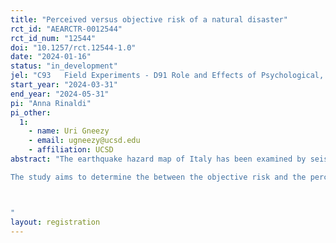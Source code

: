 ```yaml
---
title: "Perceived versus objective risk of a natural disaster"
rct_id: "AEARCTR-0012544"
rct_id_num: "12544"
doi: "10.1257/rct.12544-1.0"
date: "2024-01-16"
status: "in_development"
jel: "C93	Field Experiments - D91	Role and Effects of Psychological, Emotional, Social, and Cognitive Factors on Decision Making"
start_year: "2024-03-31"
end_year: "2024-05-31"
pi: "Anna Rinaldi"
pi_other:
  1:
    - name: Uri Gneezy
    - email: ugneezy@ucsd.edu
    - affiliation: UCSD
abstract: "The earthquake hazard map of Italy has been examined by seismologists and volcanologists to identify areas with a comparable probability of a building collapse within the next 50 years. This probability is derived by multiplying the PGA (Peak Ground Acceleration) at an exceedance probability of 10% with the classic fragility curve. The estimated probability of collapse in the next 50 years in these locations is 10%. This objective probability will be compared with the perceived probability of the interviewees. All interviewees reside in a seismic area and share the same objective probability (10%) of experiencing a house collapse in the next 50 years. 
The study aims to determine the between the objective risk and the perceived risk. It also seeks to compare the self-reported and other-reported likelihood of a house collapsing. We hypothesize that the probability reported for others is higher than the self-reported probability, whether those others are neighbors from the same city or citizens from another region's city [p(others) > p(self)]. This hypothesis suggests a form of optimism bias.

"
layout: registration
---
```


